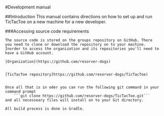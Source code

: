 #Development manual

##Introduction
	This manual contains directions on how to set up and run TicTacToe on a new machine for a new developer.

###Accessing source code requirements
	
	The source code is stored on the groups repository on GitHub. There you need to clone or download the repository on to your machine. 
	Inorder to access the organization and its repositories you'll need to have a GitHub account. 

	[Organization](https://github.com/resorver-dogs)


	[TicTacToe repository]https://github.com/resorver-dogs/TicTacToe)


	Once all that is in oder you can run the following git command in your command prompt
		```git clone https://github.com/resorver-dogs/TicTacToe.git```
	and all necesseary files will install on to your Git directory.

	All build process is done in Gradle.

